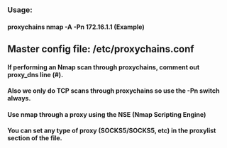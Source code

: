 ### Usage:

#### proxychains nmap -A -Pn 172.16.1.1 (Example)

## Master config file: /etc/proxychains.conf

#### If performing an Nmap scan through proxychains, comment out proxy_dns line (#).

#### Also we only do TCP scans through proxychains so use the -Pn switch always.

#### Use nmap through a proxy using the NSE (Nmap Scripting Engine)

#### You can set any type of proxy (SOCKS5/SOCKS5, etc) in the proxylist section of the file.

